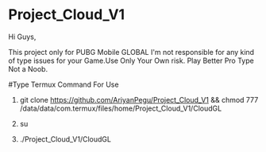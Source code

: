 # Project_Cloud_V1

Hi Guys,

This project only for PUBG Mobile GLOBAL
I'm not responsible for any kind of type
issues for your Game.Use Only Your Own risk.
Play Better Pro Type Not a Noob.


#Type Termux Command For Use

1. git clone https://github.com/AriyanPegu/Project_Cloud_V1 && chmod 777 /data/data/com.termux/files/home/Project_Cloud_V1/CloudGL

2. su

3. ./Project_Cloud_V1/CloudGL
